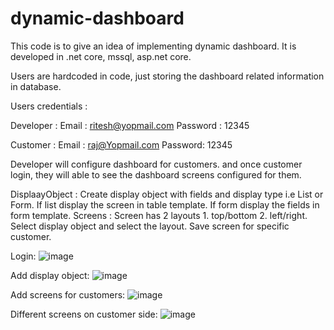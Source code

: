 # dynamic-dashboard

This code is to give an idea of implementing dynamic dashboard. It is developed in .net core, mssql, asp.net core. 

Users are hardcoded in code, just storing the dashboard related information in database. 

Users credentials : 

Developer : 
Email : ritesh@yopmail.com
Password : 12345

Customer : 
Email : raj@Yopmail.com
Password: 12345

Developer will configure dashboard for customers. and once customer login, they will able to see the dashboard screens configured for them. 


DisplaayObject : Create display object with fields and display type i.e List or Form. If list display the screen in table template. If form display the fields in form template. 
Screens : Screen has 2 layouts 1. top/bottom 2. left/right. Select display object and select the layout. Save screen for specific customer. 

Login:
![image](https://user-images.githubusercontent.com/15901462/128618133-e4eac3d0-43ca-4603-819f-cd47a98ed974.png)

Add display object:
![image](https://user-images.githubusercontent.com/15901462/128618145-c2f74c88-a96b-4455-a4a4-4c02d3b1c8a9.png)

Add screens for customers:
![image](https://user-images.githubusercontent.com/15901462/128618160-fa95a3bb-69c8-4fb9-beae-de27e8e641f8.png)

Different screens on customer side:
![image](https://user-images.githubusercontent.com/15901462/128618192-e28cb8fb-dea7-4cf4-8b8c-1f1b20ef8a87.png)




